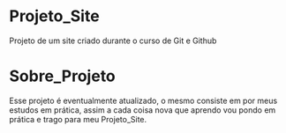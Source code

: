 # Projeto_Site
 Projeto de um site criado durante o curso de Git e Github

# Sobre_Projeto
 Esse projeto é eventualmente atualizado, o mesmo consiste em por meus estudos em prática, assim a cada coisa nova que aprendo vou pondo em prática e trago para meu Projeto_Site.
 
 
 